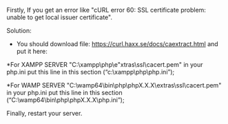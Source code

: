 Firstly, If you get an error like "cURL error 60: SSL certificate problem: unable to get local issuer certificate".

Solution:
- You should download file:
https://curl.haxx.se/docs/caextract.html  and put it here:

*For XAMPP SERVER
    "C:\xampp\php\e"xtras\ssl\cacert.pem"
in your php.ini put this line in this section (“c:\xampp\php\php.ini”);

*For WAMP SERVER
    "C:\wamp64\bin\php\phpX.X.X\extras\ssl\cacert.pem" 
in your php.ini put this line in this section (“C:\wamp64\bin\php\phpX.X.X\php.ini”);

Finally, restart your server.
